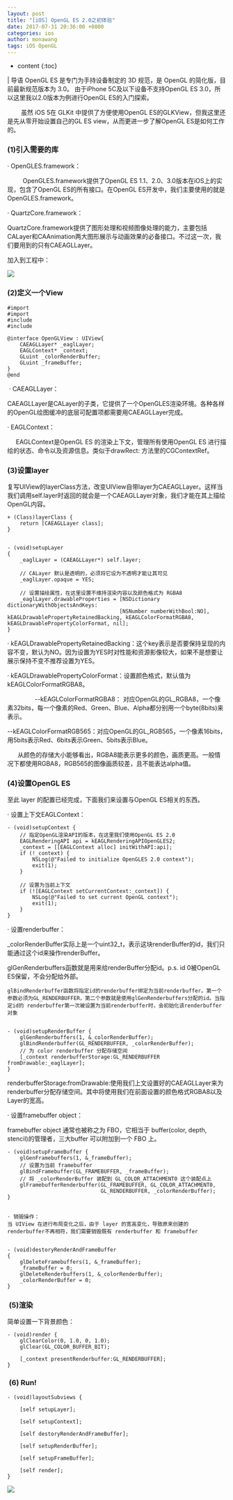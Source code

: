 ```yaml
---
layout: post
title: "[iOS] OpenGL ES 2.0之初体验"
date: 2017-07-31 20:36:00 +0800
categories: ios
author: monawang
tags: iOS OpenGL
---
```


* content
{:toc}

| 导语 OpenGL ES 是专门为手持设备制定的 3D 规范，是 OpenGL 的简化版，目前最新规范版本为 3.0。 由于iPhone
5C及以下设备不支持OpenGL ES 3.0，所以这里我以2.0版本为例进行OpenGL ES的入门探索。

        虽然 iOS 5在 GLKit 中提供了方便使用OpenGL ES的GLKView，但我这里还是先从零开始设置自己的GL ES
view，从而更进一步了解OpenGL ES是如何工作的。
<!--more-->

### (1)引入需要的库

· OpenGLES.framework：

         OpenGLES.framework提供了OpenGL ES 1.1、2.0、3.0版本在iOS上的实现，包含了OpenGL
ES的所有接口。在OpenGL ES开发中，我们主要使用的就是OpenGLES.framework。

· QuartzCore.framework：

QuartzCore.framework提供了图形处理和视频图像处理的能力，主要包括CALayer和CAAnimation两大图形展示与动画效果的必备接口。不过这一次，我们要用到的只有CAEAGLLayer。

加入到工程中：

![](/image/ios_opengl_es_2_0_zhi_chu_ti_yan/8f588e0b3d3b344b595aad13e61c36c0a06bbf2679ad44fa4d7b736e9e20126d)

### (2)定义一个View

    
    
    #import 
    #import 
    #include 
    #include 
    
    @interface OpenGLView : UIView{
        CAEAGLLayer* _eaglLayer;
        EAGLContext* _context;
        GLuint _colorRenderBuffer;
        GLuint _frameBuffer;
    }
    @end

 · CAEAGLLayer：

CAEAGLLayer是CALayer的子类，它提供了一个OpenGLES渲染环境。各种各样的OpenGL绘图缓冲的底层可配置项都需要用CAEAGLLayer完成。

· EAGLContext：

     EAGLContext是OpenGL ES 的渲染上下文，管理所有使用OpenGL ES
进行描绘的状态、命令以及资源信息。类似于drawRect: 方法里的CGContextRef。

### (3)设置layer

复写UIView的layerClass方法，改变UIView自带layer为CAEAGLLayer。这样当我们调用self.layer时返回的就会是一个CAEAGLLayer对象，我们才能在其上描绘OpenGL内容。

    
    
    + (Class)layerClass {
        return [CAEAGLLayer class];
    }
    
    
    - (void)setupLayer
    {
        _eaglLayer = (CAEAGLLayer*) self.layer;
        
        // CALayer 默认是透明的，必须将它设为不透明才能让其可见
        _eaglLayer.opaque = YES;
        
        // 设置描绘属性，在这里设置不维持渲染内容以及颜色格式为 RGBA8
        _eaglLayer.drawableProperties = [NSDictionary dictionaryWithObjectsAndKeys:
                                        [NSNumber numberWithBool:NO], kEAGLDrawablePropertyRetainedBacking, kEAGLColorFormatRGBA8, kEAGLDrawablePropertyColorFormat, nil];
    }

·
kEAGLDrawablePropertyRetainedBacking：这个key表示是否要保持呈现的内容不变，默认为NO。因为设置为YES时对性能和资源影像较大，如果不是想要让展示保持不变不推荐设置为YES。

· kEAGLDrawablePropertyColorFormat：设置颜色格式，默认值为kEAGLColorFormatRGBA8。

                --kEAGLColorFormatRGBA8：
对应OpenGL的GL_RGBA8，一个像素32bits，每一个像素的Red、Green、Blue、Alpha都分别用一个byte(8bits)来表示。

--kEAGLColorFormatRGB565：对应OpenGL的GL_RGB565，一个像素16bits，用5bits表示Red、6bits表示Green、5bits表示Blue。

      从颜色的存储大小能够看出，RGBA8能表示更多的颜色，画质更高。一般情况下都使用RGBA8，RGB565的图像画质较差，且不能表达alpha值。

### (4)设置OpenGL ES

至此 layer 的配置已经完成，下面我们来设置与OpenGL ES相关的东西。

· 设置上下文EAGLContext：

    
    
    - (void)setupContext {
        // 指定OpenGL渲染API的版本，在这里我们使用OpenGL ES 2.0 
        EAGLRenderingAPI api = kEAGLRenderingAPIOpenGLES2;
        _context = [[EAGLContext alloc] initWithAPI:api];
        if (!_context) {
            NSLog(@"Failed to initialize OpenGLES 2.0 context");
            exit(1);
        }
        
        // 设置为当前上下文
        if (![EAGLContext setCurrentContext:_context]) {
            NSLog(@"Failed to set current OpenGL context");
            exit(1);
        }
    }

· 设置renderbuffer：

_colorRenderBuffer实际上是一个uint32_t，表示这块renderBuffer的id，我们只能通过这个id来操作renderBuffer。

glGenRenderbuffers函数就是用来给renderBuffer分配id。p.s. id 0被OpenGL ES保留，不会分配给外部。

    
    
    glBindRenderbuffer函数将指定id的renderbuffer绑定为当前renderbuffer。第一个参数必须为GL_RENDERBUFFER，第二个参数就是使用glGenRenderbuffers分配的id。当指定id的 renderbuffer第一次被设置为当前renderbuffer时，会初始化该renderbuffer对象
    
    
    - (void)setupRenderBuffer {
        glGenRenderbuffers(1, &_colorRenderBuffer);
        glBindRenderbuffer(GL_RENDERBUFFER, _colorRenderBuffer);
        // 为 color renderbuffer 分配存储空间
        [_context renderbufferStorage:GL_RENDERBUFFER fromDrawable:_eaglLayer];
    }

renderbufferStorage:fromDrawable:使用我们上文设置好的CAEAGLLayer来为renderbuffer分配存储空间。其中将使用我们在前面设置的颜色格式RGBA8以及Layer的宽高。

· 设置framebuffer object：

framebuffer object 通常也被称之为 FBO，它相当于 buffer(color, depth, stencil)的管理者，三大buffer
可以附加到一个 FBO 上。

    
    
    - (void)setupFrameBuffer {    
        glGenFramebuffers(1, &_frameBuffer);
        // 设置为当前 framebuffer
        glBindFramebuffer(GL_FRAMEBUFFER, _frameBuffer);
        // 将 _colorRenderBuffer 装配到 GL_COLOR_ATTACHMENT0 这个装配点上
        glFramebufferRenderbuffer(GL_FRAMEBUFFER, GL_COLOR_ATTACHMENT0, 
                                  GL_RENDERBUFFER, _colorRenderBuffer);
    }
    
    
    · 销毁操作：  
    当 UIView 在进行布局变化之后，由于 layer 的宽高变化，导致原来创建的 renderbuffer不再相符，我们需要销毁既有 renderbuffer 和 framebuffer
    
    
    - (void)destoryRenderAndFrameBuffer
    {
        glDeleteFramebuffers(1, &_frameBuffer);
        _frameBuffer = 0;
        glDeleteRenderbuffers(1, &_colorRenderBuffer);
        _colorRenderBuffer = 0;
    }

###  (5)渲染

简单设置一下背景颜色：

    
    
    - (void)render {
        glClearColor(0, 1.0, 0, 1.0);
        glClear(GL_COLOR_BUFFER_BIT);
    
        [_context presentRenderbuffer:GL_RENDERBUFFER];
    }

###  (6) Run!

    
    
    - (void)layoutSubviews {
    
        [self setupLayer];        
    
        [self setupContext];
    
        [self destoryRenderAndFrameBuffer];
    
        [self setupRenderBuffer];        
    
        [self setupFrameBuffer];    
    
        [self render];
    }



![](/image/ios_opengl_es_2_0_zhi_chu_ti_yan/ada3f8f4e448afe124acd18a3726be34211b90c928461f1964fb921c6dd57871)

